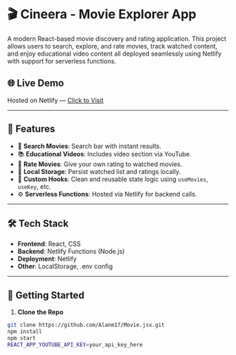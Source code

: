 # 🎬 Cineera - Movie Explorer App

A modern React-based movie discovery and rating application. This project allows users to search, explore, and rate movies, track watched content, and enjoy educational video content all deployed seamlessly using Netlify with support for serverless functions.

## 🌐 Live Demo

Hosted on Netlify — [Click to Visit](https://cineera.netlify.app/) 

---

## 🚀 Features

- 🔎 **Search Movies**: Search bar with instant results.
- 📚 **Educational Videos**: Includes video section via YouTube.
- 🌟 **Rate Movies**: Give your own rating to watched movies.
- 🧠 **Local Storage**: Persist watched list and ratings locally.
- 🎯 **Custom Hooks**: Clean and reusable state logic using `useMovies`, `useKey`, etc.
- ⚙️ **Serverless Functions**: Hosted via Netlify for backend calls.

---

## 🛠️ Tech Stack

- **Frontend**: React, CSS
- **Backend**: Netlify Functions (Node.js)
- **Deployment**: Netlify
- **Other**: LocalStorage, .env config

---

## 🧪 Getting Started

1. **Clone the Repo**

```bash
git clone https://github.com/Alanm17/Movie.jsx.git
npm install
npm start
REACT_APP_YOUTUBE_API_KEY=your_api_key_here

